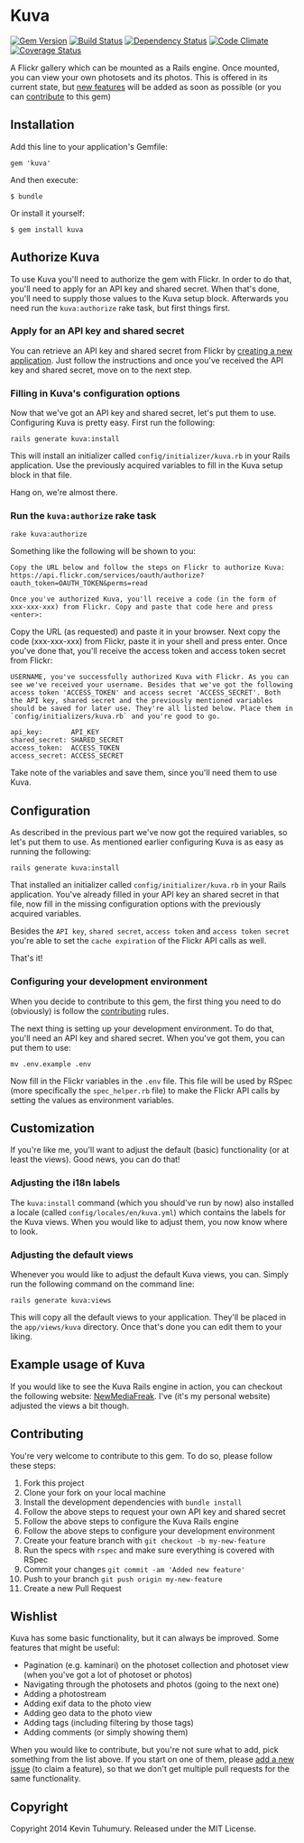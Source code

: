 # Kuva

[![Gem Version](https://badge.fury.io/rb/kuva.svg)](http://badge.fury.io/rb/kuva)
[![Build Status](https://travis-ci.org/kevintuhumury/kuva.png)](https://travis-ci.org/kevintuhumury/kuva)
[![Dependency Status](https://gemnasium.com/kevintuhumury/kuva.png)](https://gemnasium.com/kevintuhumury/kuva)
[![Code Climate](https://codeclimate.com/github/kevintuhumury/kuva.png)](https://codeclimate.com/github/kevintuhumury/kuva)
[![Coverage Status](https://coveralls.io/repos/kevintuhumury/kuva/badge.png)](https://coveralls.io/r/kevintuhumury/kuva)

A Flickr gallery which can be mounted as a Rails engine. Once mounted, you can view your own photosets and its photos. This is offered in its current state, but [new features](https://github.com/kevintuhumury/kuva#wishlist) will be added as soon as possible (or you can [contribute](https://github.com/kevintuhumury/kuva#contributing) to this gem)

## Installation

Add this line to your application's Gemfile:

    gem 'kuva'

And then execute:

    $ bundle

Or install it yourself:

    $ gem install kuva

## Authorize Kuva

To use Kuva you'll need to authorize the gem with Flickr. In order to do that, you'll need to apply for an API key and shared secret. When that's done, you'll need to supply those values to the Kuva setup block. Afterwards you need run the `kuva:authorize` rake task, but first things first.

### Apply for an API key and shared secret

You can retrieve an API key and shared secret from Flickr by [creating a new application](https://www.flickr.com/services/apps). Just follow the instructions and once you've received the API key and shared secret, move on to the next step.

### Filling in Kuva's configuration options

Now that we've got an API key and shared secret, let's put them to use. Configuring Kuva is pretty easy. First run the following:

	rails generate kuva:install

This will install an initializer called `config/initializer/kuva.rb` in your Rails application. Use the previously acquired variables to fill in the Kuva setup block in that file.

Hang on, we're almost there.

### Run the `kuva:authorize` rake task

    rake kuva:authorize

Something like the following will be shown to you:

    Copy the URL below and follow the steps on Flickr to authorize Kuva:
    https://api.flickr.com/services/oauth/authorize?oauth_token=OAUTH_TOKEN&perms=read

    Once you've authorized Kuva, you'll receive a code (in the form of xxx-xxx-xxx) from Flickr. Copy and paste that code here and press <enter>:

Copy the URL (as requested) and paste it in your browser. Next copy the code (xxx-xxx-xxx) from Flickr, paste it in your shell and press enter. Once you've done that, you'll receive the access token and access token secret from Flickr:

    USERNAME, you've successfully authorized Kuva with Flickr. As you can see we've received your username. Besides that we've got the following access token 'ACCESS_TOKEN' and access secret 'ACCESS_SECRET'. Both the API key, shared secret and the previously mentioned variables should be saved for later use. They're all listed below. Place them in `config/initializers/kuva.rb` and you're good to go.

	api_key:       API_KEY
	shared_secret: SHARED_SECRET
	access_token:  ACCESS_TOKEN
	access_secret: ACCESS_SECRET


Take note of the variables and save them, since you'll need them to use Kuva.

## Configuration

As described in the previous part we've now got the required variables, so let's put them to use. As mentioned earlier configuring Kuva is as easy as running the following:

	rails generate kuva:install

That installed an initializer called `config/initializer/kuva.rb` in your Rails application. You've already filled in your API key an shared secret in that file, now fill in the missing configuration options with the previously acquired variables.

Besides the `API key`, `shared secret`, `access token` and `access token secret` you're able to set the `cache expiration` of the Flickr API calls as well.

That's it!

### Configuring your development environment

When you decide to contribute to this gem, the first thing you need to do (obviously) is follow the [contributing](https://github.com/kevintuhumury/kuva#contributing) rules.

The next thing is setting up your development environment. To do that, you'll need an API key and shared secret. When you've got them, you can put them to use:

	mv .env.example .env

Now fill in the Flickr variables in the `.env` file. This file will be used by RSpec (more specifically the `spec_helper.rb` file) to make the Flickr API calls by setting the values as environment variables.

## Customization

If you're like me, you'll want to adjust the default (basic) functionality (or at least the views). Good news, you can do that!

### Adjusting the i18n labels

The `kuva:install` command (which you should've run by now) also installed a locale (called `config/locales/en/kuva.yml`) which contains the labels for the Kuva views. When you would like to adjust them, you now know where to look.

### Adjusting the default views

Whenever you would like to adjust the default Kuva views, you can. Simply run the following command on the command line:

	rails generate kuva:views

This will copy all the default views to your application. They'll be placed in the `app/views/kuva` directory. Once that's done you can edit them to your liking.

## Example usage of Kuva

If you would like to see the Kuva Rails engine in action, you can checkout the following website: [NewMediaFreak](http://www.newmediafreak.nl/fotografie). I've (it's my personal website) adjusted the views a bit though.

## Contributing

You're very welcome to contribute to this gem. To do so, please follow these steps:

1. Fork this project
2. Clone your fork on your local machine
3. Install the development dependencies with `bundle install`
4. Follow the above steps to request your own API key and shared secret
5. Follow the above steps to configure the Kuva Rails engine
6. Follow the above steps to configure your development environment
7. Create your feature branch with `git checkout -b my-new-feature`
8. Run the specs with `rspec` and make sure everything is covered with RSpec
9. Commit your changes `git commit -am 'Added new feature'`
10. Push to your branch `git push origin my-new-feature`
11. Create a new Pull Request

## Wishlist

Kuva has some basic functionality, but it can always be improved. Some features that might be useful:

- Pagination (e.g. kaminari) on the photoset collection and photoset view (when you've got a lot of photoset or photos)
- Navigating through the photosets and photos (going to the next one)
- Adding a photostream
- Adding exif data to the photo view
- Adding geo data to the photo view
- Adding tags (including filtering by those tags)
- Adding comments (or simply showing them)

When you would like to contribute, but you're not sure what to add, pick something from the list above. If you start on one of them, please [add a new issue](https://github.com/kevintuhumury/kuva/issues/new) (to claim a feature), so that we don't get multiple pull requests for the same functionality.

## Copyright

Copyright 2014 Kevin Tuhumury. Released under the MIT License.
